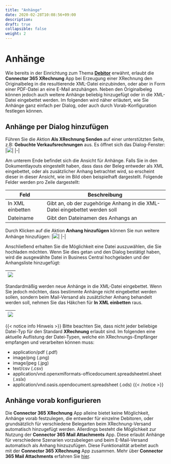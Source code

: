 ```yaml
---
title: "Anhänge"
date: 2020-02-28T10:08:56+09:00
description: 
draft: true
collapsible: false
weight: 2
---
```

# Anhänge

Wie bereits in der Einrichtung zum Thema [**Debitor**](de-de/apps/xrechnung/first-steps/setup/setup-customer) erwähnt, 
erlaubt die **Connector 365 XRechnung** App bei Erzeugung einer XRechnung den Originalbeleg in die resultierende XML-Datei einzubinden, 
oder aber in Form einer PDF-Datei an eine E-Mail anzuhängen.
Neben den Originalbeleg können jedoch auch weitere Anhänge beliebig hinzugefügt oder in die XML-Datei eingebettet werden.
Im folgenden wird näher erläutert, wie Sie Anhänge ganz einfach per Dialog, oder auch durch Vorab-Konfiguration festlegen können.

## Anhänge per Dialog hinzufügen

Führen Sie die Aktion **Als XRechnung Senden** auf einer unterstützten Seite, z.B: **Gebuchte Verkaufsrechnungen** aus.
Es öffnet sich das Dialog-Fenster: 
|![](images/apps/XRechnung/de/xr_dialog_source_doc_embedded.png)|
|-|

Am unterem Ende befindet sich die Ansicht für Anhänge.
Falls Sie in den Dokumentlayouts eingestellt haben, dass dass der Beleg entweder als XML eingebettet, oder als zusätzlicher Anhang betrachtet wird,
so erscheint dieser in dieser Ansicht, wie im Bild oben beispielhaft dargestellt.
Folgende Felder werden pro Zeile dargestellt:

| Feld | Beschreibung |
|-|-|
| In XML einbetten | Gibt an, ob der zugehörige Anhang in die XML-Datei eingebettet werden soll |
| Dateiname | Gibt den Dateinamen des Anhangs an |

Durch Klicken auf die Aktion **Anhang hinzufügen** können Sie nun weitere Anhänge hinzufügen:
|![](images/apps/XRechnung/de/xr_dialog_anhaenge_hinzufuegen.png)|
|-|

Anschließend erhalten Sie die Möglichkeit eine Datei auszuwählen, die Sie hochladen möchten.
Wenn Sie dies getan und den Dialog bestätigt haben, wird die ausgewählte Datei in Business Central hochgeladen und 
der Anhangsliste hinzugefügt:

|![](images/apps/XRechnung/de/xr_dialog_add_attachment.png)|
|-|

Standardmäßig werden neue Anhänge in die XML-Datei eingebettet.
Wenn Sie jedoch möchten, dass bestimmte Anhänge nicht eingebettet werden sollen, sondern beim Mail-Versand als zusätzlicher Anhang behandelt werden soll,
nehmen Sie das Häkchen für **In XML einbetten** raus.

|![](images/apps/XRechnung/de/xr_dialog_do_not_embedd_attachment.png)|
|-|

{{< notice info Hinweis >}}
Bitte beachten Sie, dass nicht jeder beliebige Datei-Typ für den Standard **XRechnung** erlaubt sind.
Im folgenden eine aktuelle Auflistung der Datei-Typen, welche ein XRechnungs-Empfänger empfangen und verarbeiten können muss:

* application/pdf (.pdf)
* image/png (.png)
* image/jpeg (.jpg)
* text/csv (.csv)
* application/vnd.openxmlformats-officedocument.spreadsheetml.sheet (.xslx)
* application/vnd.oasis.opendocument.spreadsheet (.ods)
{{< /notice >}}

## Anhänge vorab konfigurieren

Die **Connector 365 XRechnung** App alleine bietet keine Möglichkeit, Anhänge vorab festzulegen, die entweder für einzelne Debitoren, oder grundsätzlich 
für verschiedene Belegarten beim XRechnung-Versand automatisch hinzugefügt werden. 
Allerdings besteht die Möglichkeit zur Nutzung der **Connector 365 Mail Attachments** App. Diese erlaubt Anhänge 
für verschiedene Szenarien vorzubelegen und beim E-Mail-Versand automatisch als Anhang hinzuzufügen. 
Diese Funktionalität arbeitet auch mit der **Connector 365 XRechnung** App zusammen. 
Mehr über **Connector 365 Mail Attachments** erfahren Sie [hier](de-de/apps/mail-attachments-plus).